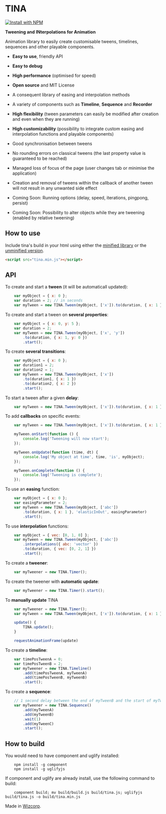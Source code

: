 # TINA

[![Install with NPM](https://nodei.co/npm/tina.png?downloads=true&stars=true)](https://nodei.co/npm/tina/)

**Tweening and INterpolations for Animation**

Animation library to easily create customisable tweens, timelines, sequences and other playable components.

* **Easy to use**, friendly API
* **Easy to debug**
* **High performance** (optimised for speed)
* **Open source** and MIT License
* A consequent library of easing and interpolation methods
* A variety of components such as **Timeline**, **Sequence** and **Recorder**
* **High flexibility** (tween parameters can easily be modified after creation and even when they are running)
* **High customizability** (possibility to integrate custom easing and interpolation functions and playable components)
* Good synchronisation between tweens
* No rounding errors on classical tweens (the last property value is guaranteed to be reached)
* Managed loss of focus of the page (user changes tab or minimise the application)
* Creation and removal of tweens within the callback of another tween will not result in any unwanted side effect

* Coming Soon: Running options (delay, speed, iterations, pingpong, persist)
* Coming Soon: Possibility to alter objects while they are tweening (enabled by relative tweening)

## How to use

Include tina's build in your html using either the [minified library](https://raw.githubusercontent.com/Wizcorp/tina/master/build/tina.min.js) or the [unminified version](https://raw.githubusercontent.com/Wizcorp/tina/master/build/tina.js).

```html
<script src="tina.min.js"></script>
```

## API

To create and start a **tween** (it will be automaticall updated):
``` javascript
	var myObject = { x: 0 };
	var duration = 2; // in seconds
	var myTween = new TINA.Tween(myObject, ['x']).to(duration, { x: 1 }).start();
```

To create and start a tween on **several properties**:
``` javascript
	var myObject = { x: 0, y: 5 };
	var duration = 2;
	var myTween = new TINA.Tween(myObject, ['x', 'y'])
		.to(duration, { x: 1, y: 0 })
		.start();
```

To create **several transitions**:
``` javascript
	var myObject = { x: 0 };
	var duration1 = 2;
	var duration2 = 1;
	var myTween = new TINA.Tween(myObject, ['x'])
		.to(duration1, { x: 1 })
		.to(duration2, { x: 2 })
		.start();
```

To start a tween after a given **delay**:
``` javascript
	var myTween = new TINA.Tween(myObject, ['x']).to(duration, { x: 1 }).delay(1);
```

To add **callbacks** on specific events:
``` javascript
	var myTween = new TINA.Tween(myObject, ['x']).to(duration, { x: 1 }).delay(1);

	myTween.onStart(function () {
		console.log('Tweening will now start');
	});

	myTween.onUpdate(function (time, dt) {
		console.log('My object at time', time, 'is', myObject);
	});

	myTween.onComplete(function () {
		console.log('Tweening is complete');
	});
```

To use an **easing** function:
``` javascript
	var myObject = { x: 0 };
	var easingParameter = 2;
	var myTween = new TINA.Tween(myObject, ['abc'])
		.to(duration, { x: 1 }, 'elasticInOut', easingParameter)
		.start();
```

To use **interpolation** functions:
``` javascript
	var myObject = { vec: [0, 1, 0] };
	var myTween = new TINA.Tween(myObject, ['abc'])
		.interpolations({ abc: 'vector' })
		.to(duration, { vec: [0, 2, 1] })
		.start();
```

To create a **tweener**:
``` javascript
	var myTweener = new TINA.Timer();
```

To create the tweener with **automatic update**:
``` javascript
	var myTweener = new TINA.Timer().start();
```

To **manually update** TINA
``` javascript
	var myTweener = new TINA.Timer();
	var myTween = new TINA.Tween(myObject, ['x']).to(duration, { x: 1 }).start();

	update() {
		TINA.update();
	}

	requestAnimationFrame(update)
```

To create a **timeline**:
``` javascript
	var timePosTweenA = 0;
	var timePosTweenB = 2;
	var myTweener = new TINA.Timeline()
		.add(timePosTweenA, myTweenA)
		.add(timePosTweenB, myTweenB)
		.start();
```

To create a **sequence**:
``` javascript
 	// 1 second delay between the end of myTweenB and the start of myTweenC
	var myTweener = new TINA.Sequence()
		.add(myTweenA)
		.add(myTweenB)
		.wait(1)
		.add(myTweenC)
		.start();
```

## How to build
You would need to have component and uglify installed:

```
	npm install -g component
	npm install -g uglifyjs
```

If component and uglify are already install, use the following command to build:
```
	component build; mv build/build.js build/tina.js; uglifyjs build/tina.js -o build/tina.min.js
```

Made in [Wizcorp](http://www.wizcorp.jp).

